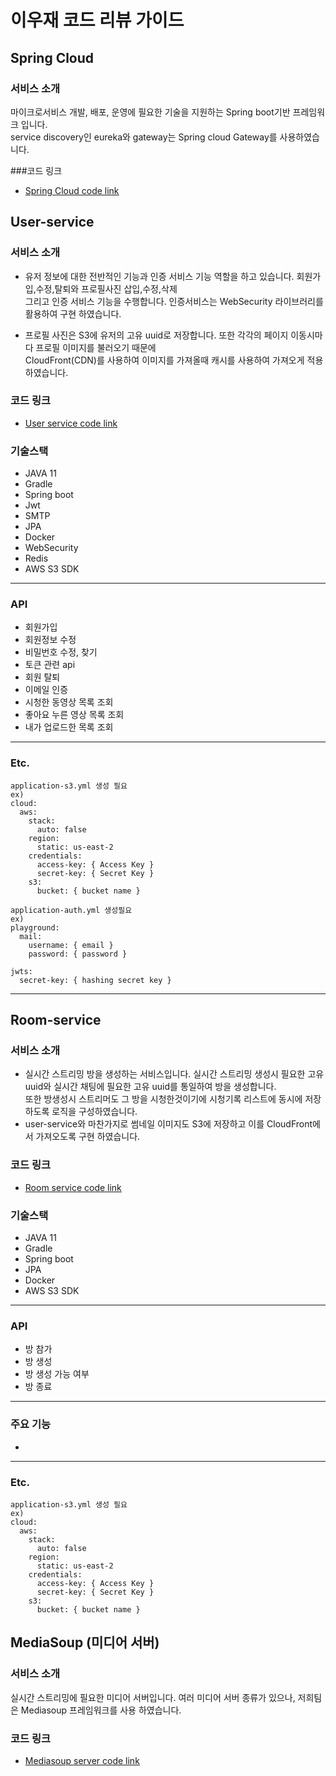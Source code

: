 # 이우재 코드 리뷰 가이드

## Spring Cloud
### 서비스 소개
마이크로서비스 개발, 배포, 운영에 필요한 기술을 지원하는 Spring boot기반 프레임워크 입니다.\
service discovery인 eureka와 gateway는 Spring cloud Gateway를 사용하였습니다.

###코드 링크
- [Spring Cloud code link](https://github.com/StreamingGate/Playground/tree/develop-server/src/infra)

## User-service
### 서비스 소개
- 유저 정보에 대한 전반적인 기능과 인증 서비스 기능 역할을 하고 있습니다. 
회원가입,수정,탈퇴와 프로필사진 삽입,수정,삭제 \
  그리고 인증 서비스 기능을 수행합니다. 인증서비스는 WebSecurity 라이브러리를 활용하여 구현 하였습니다.
  

- 프로필 사진은 S3에 유저의 고유 uuid로 저장합니다. 또한 각각의 페이지 이동시마다 프로필 이미지를 불러오기 때문에\
CloudFront(CDN)를 사용하여 이미지를 가져올때 캐시를 사용하여 가져오게 적용하였습니다. 
  

### 코드 링크
- [User service code link](https://github.com/StreamingGate/Playground/tree/develop-server/src/server/user-service)
### 기술스택
* JAVA 11
* Gradle
* Spring boot
* Jwt
* SMTP
* JPA
* Docker
* WebSecurity
* Redis
* AWS S3 SDK
---
### API
* 회원가입
* 회원정보 수정
* 비밀번호 수정, 찾기
* 토큰 관련 api
* 회원 탈퇴
* 이메일 인증
* 시청한 동영상 목록 조회
* 좋아요 누른 영상 목록 조회
* 내가 업로드한 목록 조회
---
### Etc.
```
application-s3.yml 생성 필요
ex) 
cloud:
  aws:
    stack:
      auto: false
    region:
      static: us-east-2
    credentials:
      access-key: { Access Key }
      secret-key: { Secret Key }
    s3:
      bucket: { bucket name }
```
```
application-auth.yml 생성필요
ex)
playground:
  mail:
    username: { email }
    password: { password }

jwts:
  secret-key: { hashing secret key }
```
---
## Room-service

### 서비스 소개
- 실시간 스트리밍 방을 생성하는 서비스입니다. 실시간 스트리밍 생성시 필요한 고유 uuid와 실시간 채팅에 필요한
고유 uuid를 통일하여 방을 생성합니다. \
또한 방생성시 스트리머도 그 방을 시청한것이기에 시청기록 리스트에 동시에 저장하도록 로직을 구성하였습니다.
- user-service와 마찬가지로 썸네일 이미지도 S3에 저장하고 이를 CloudFront에서 가져오도록 구현 하였습니다.
### 코드 링크
- [Room service code link](https://github.com/StreamingGate/Playground/tree/develop-server/src/server/room-service)
### 기술스택
* JAVA 11
* Gradle
* Spring boot
* JPA
* Docker
* AWS S3 SDK
---
### API
* 방 참가
* 방 생성
* 방 생성 가능 여부
* 방 종료
--- 
### 주요 기능
- 

---
### Etc.
```
application-s3.yml 생성 필요
ex) 
cloud:
  aws:
    stack:
      auto: false
    region:
      static: us-east-2
    credentials:
      access-key: { Access Key }
      secret-key: { Secret Key }
    s3:
      bucket: { bucket name }
```

## MediaSoup (미디어 서버)

### 서비스 소개
실시간 스트리밍에 필요한 미디어 서버입니다. 여러 미디어 서버 종류가 있으나, 저희팀은 Mediasoup 프레임워크를
사용 하였습니다. 

### 코드 링크
- [Mediasoup server code link](https://github.com/StreamingGate/Playground/tree/develop-server/src/server/mediasoup)